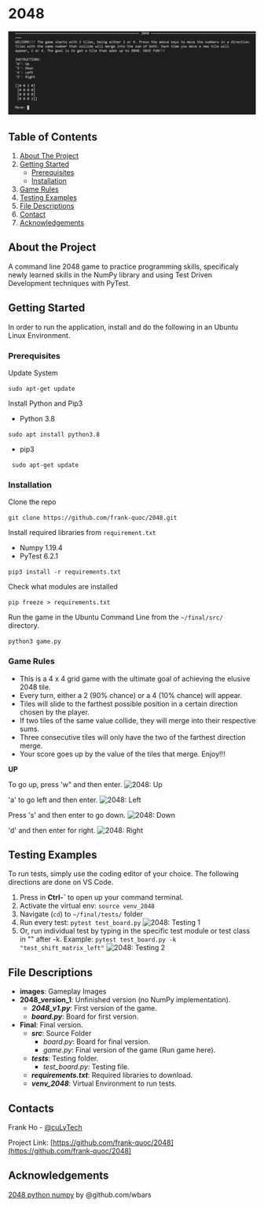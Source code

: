 # 2048

<p align="center">
  <img src="/images/2048_start_game.png" alt="2048 Banner"/>
</p>

## Table of Contents

1. [About The Project](README.md#about-the-project)
2. [Getting Started](README.md#getting-started)
    * [Prerequisites](README.md#prerequisites)
    * [Installation](README.md#installation)
3. [Game Rules](README.md#game-rules)
4. [Testing Examples](README.md#testing-examples)
4. [File Descriptions](README.md#file-descriptions)
5. [Contact](README.md#contact)
6. [Acknowledgements](README.md#contact)

## About the Project

A command line 2048 game to practice programming skills, specificaly newly learned skills in the NumPy library and using Test Driven Development techniques with PyTest.

## Getting Started

In order to run the application, install and do the following in an Ubuntu Linux Environment.

### Prerequisites
Update System

```sudo apt-get update```

Install Python and Pip3
  * Python 3.8
  
```sudo apt install python3.8 ```

  * pip3
  
``` sudo apt-get update```

### Installation

Clone the repo
  
```git clone https://github.com/frank-quoc/2048.git```

Install required libraries from ```requirement.txt```
  * Numpy 1.19.4
  * PyTest 6.2.1
  
```pip3 install -r requirements.txt```
  
Check what modules are installed
  
```pip freeze > requirements.txt```

Run the game in the Ubuntu Command Line from the  ```~/final/src/``` directory.

```python3 game.py```

### Game Rules

* This is a 4 x 4 grid game with the ultimate goal of achieving the elusive 2048 tile.
* Every turn, either a 2 (90% chance) or a 4 (10% chance) will appear. 
* Tiles will slide to the farthest possible position in a certain direction chosen by the player.
* If two tiles of the same value collide, they will merge into their respective sums.
* Three consecutive tiles will only have the two of the farthest direction merge.
* Your score goes up by the value of the tiles that merge. Enjoy!!!

**UP**

To go up, press 'w" and then enter.
![2048: Up](/images/2048_up.png)

'a' to go left and then enter.
![2048: Left](/images/2048_left.png)

Press 's'  and then enter to go down.
![2048: Down](/images/2048_down.png)

'd' and then enter for right.
![2048: Right](/images/2048_right.png)

## Testing Examples

To run tests, simply use the coding editor of your choice. The following directions are done on VS Code.
1. Press in **Ctrl-\`** to open up your command terminal.
2. Activate the virtual env: ```source venv_2048```
3. Navigate (```cd```) to ```~/final/tests/``` folder
4. Run every test: ```pytest test_board.py```
![2048: Testing 1](/images/2048_pytest_1.png)
5. Or, run individual test by typing in the specific test module or test class in "" after -k. Example: ```pytest test_board.py -k "test_shift_matrix_left"```
![2048: Testing 2](/images/2048_pytest_2.png)

## File Descriptions
- **images**: Gameplay Images
- **2048_version_1**: Unfinished version (no NumPy implementation).
    - ***2048_v1.py***: First version of the game.
    - ***board.py***: Board for first version.
- **Final**: Final version.
    - ***src***: Source Folder
        - *board.py*: Board for final version.
        - *game.py*: Final version of the game (Run game here).
    - ***tests***: Testing folder.
        - *test_board.py*: Testing file.
    - ***requirements.txt***: Required libraries to download.
    - ***venv_2048***: Virtual Environment to run tests.

## Contacts

Frank Ho - [@cuLyTech](https://twitter.com/culyTech)

Project Link: [https://github.com/frank-quoc/2048](https://github.com/frank-quoc/2048)

## Acknowledgements
[2048 python numpy](https://medium.com/byte-tales/the-classic-tic-tac-toe-game-in-python-3-1427c68b8874) by @github.com/wbars
